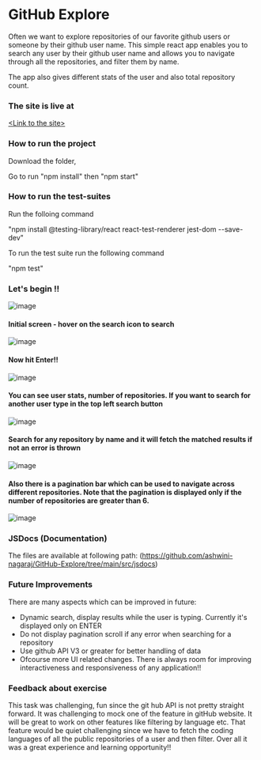 # GitHub Explore
Often we want to explore repositories of our favorite github users or someone by their github user name. This simple react app enables you to search any user by their github user name and allows you to navigate through all the repositories, and filter them by name.

The app also gives different stats of the user and also total repository count.

### The site is live at ### 
[&lt;Link to the site&gt;](https://githubexplore-repos.netlify.app/)  

### How to run the project ###

Download the folder,

Go to run "npm install" then "npm start"

### How to run the test-suites ###

Run the folloing command

"npm install @testing-library/react react-test-renderer jest-dom --save-dev" 

To run the test suite run the following command

"npm test"

### Let's begin !! ###
                        

![image](https://user-images.githubusercontent.com/97677773/149703437-eb984145-8efb-4859-bc97-038ae59d8b68.png)


#### Initial screen - hover on the search icon to search ####


![image](https://user-images.githubusercontent.com/97677773/149703722-84a9e44a-292c-41e5-9a34-41675d216210.png)

####  Now hit Enter!! ####

![image](https://user-images.githubusercontent.com/97677773/149703811-fed0d059-bcad-4cb5-b32d-b4b1002d2864.png)

#### You can see  user stats, number of repositories. If you want to search for another user type in the top left search button ####


![image](https://user-images.githubusercontent.com/97677773/149703930-f0c3f295-1e46-4d43-8231-99fd0e3fa5e0.png)

#### Search for any repository by name and it will fetch the matched results if not an error is thrown ####


![image](https://user-images.githubusercontent.com/97677773/149703985-3863ef5c-b5f4-4652-8ee7-5f740ef60868.png)


#### Also there is a pagination bar which can be used to navigate across different repositories. Note that the pagination is displayed only if the number of repositories are greater than 6. ####


![image](https://user-images.githubusercontent.com/97677773/149704104-521e2967-a5d9-4676-8d70-ad4fbb09a671.png)


### JSDocs (Documentation) ###

The files are available at following path: (https://github.com/ashwini-nagaraj/GitHub-Explore/tree/main/src/jsdocs)

### Future Improvements ###

There are many aspects which can be improved in future:

* Dynamic search, display results while the user is typing. Currently it's displayed only on ENTER
* Do not display pagination scroll if any error when searching for a repository
* Use github API V3 or greater for better handling of data
* Ofcourse more UI related changes. There is always room for improving interactiveness and responsiveness of any application!!

### Feedback about exercise ###

This task was challenging, fun since the git hub API is not pretty straight forward. It was challenging to mock one of the feature in gitHub website. It will be great to work on other features like filtering by language etc. That feature would be quiet challenging since we have to fetch the coding languages of all the public repositories of a user and then filter. Over all it was a great experience and learning opportunity!!





